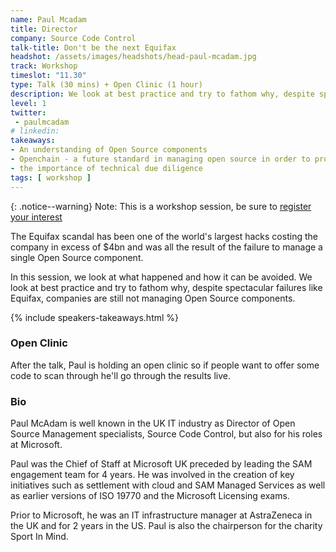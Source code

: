 ```yaml
---
name: Paul Mcadam
title: Director
company: Source Code Control
talk-title: Don't be the next Equifax
headshot: /assets/images/headshots/head-paul-mcadam.jpg
track: Workshop
timeslot: "11.30"
type: Talk (30 mins) + Open Clinic (1 hour)
description: We look at best practice and try to fathom why, despite spectacular failures like Equifax, companies are still not managing Open Source components. Paul is holding an open clinic so if people want to offer some code to scan through he'll go through the results live.
level: 1
twitter:
 - paulmcadam
# linkedin:
takeaways:
- An understanding of Open Source components
- Openchain - a future standard in managing open source in order to protect your supply chain
- the importance of technical due diligence
tags: [ workshop ]
---
```


{: .notice--warning}
Note: This is a workshop session, be sure to <a href="https://docs.google.com/forms/d/e/1FAIpQLSdhKUMymab32hHXFB-yqV-d1LaeXADM6LfdL0F9srh2Gfr5DA/viewform?usp=sf_link">register your interest</a>

The Equifax scandal has been one of the world's largest hacks costing the company in excess of $4bn and was all the result of the failure to manage a single Open Source component.

In this session, we look at what happened and how it can be avoided. We look at best practice and try to fathom why, despite spectacular failures like Equifax, companies are still not managing Open Source components.

{% include speakers-takeaways.html %}

<h3>Open Clinic</h3>

After the talk, Paul is holding an open clinic so if people want to offer some code to scan through he'll go through the results live.

<h3>Bio</h3>
Paul McAdam is well known in the UK IT industry as Director of Open Source Management specialists, Source Code Control, but also for his roles at Microsoft.

Paul was the Chief of Staff at Microsoft UK preceded by leading the SAM engagement team for 4 years. He was involved in the creation of key initiatives such as settlement with cloud and SAM Managed Services as well as earlier versions of ISO 19770 and the Microsoft Licensing exams.

Prior to Microsoft, he was an IT infrastructure manager at AstraZeneca in the UK and for 2 years in the US. Paul is also the chairperson for the charity Sport In Mind.
